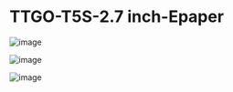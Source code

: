 # TTGO-T5S-2.7 inch-Epaper

![image](https://github.com/LilyGO/TTGO-T5-V1.9-Epaper/blob/master/image/image.jpg)

![image](https://github.com/LilyGO/TTGO-T5-V1.8-Epaper/blob/master/image/9%20(1).jpg)

![image](https://github.com/LilyGO/TTGO-T5-V1.8-Epaper/blob/master/image/8%20(1).jpg)
